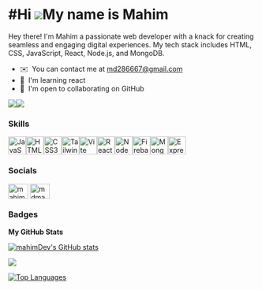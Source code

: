 #Hi ![](https://user-images.githubusercontent.com/18350557/176309783-0785949b-9127-417c-8b55-ab5a4333674e.gif)My name is Mahim
=============================================================================================================================

Hey there! I'm Mahim a passionate web developer with a knack for creating seamless and engaging digital experiences. My tech stack includes HTML, CSS, JavaScript, React, Node.js, and MongoDB.

* ✉️  You can contact me at [md286667@gmail.com](mailto:md286667@gmail.com)
* 🧠  I'm learning react
* 🤝  I'm open to collaborating on GitHub

<a href="https://www.github.com/mahimDev" target="_blank" rel="noreferrer"><img
src="https://img.shields.io/github/followers/mahimDev?logo=github&style=for-the-badge&color=3382ed&labelColor=22272e" /></a><a href="https://www.x.com/MD Mahim" target="_blank" rel="noreferrer"><img
src="https://img.shields.io/twitter/follow/MD Mahim?logo=twitter&style=for-the-badge&color=3382ed&labelColor=22272e"
/></a>

### Skills


<p align="left">
<a href="https://developer.mozilla.org/en-US/docs/Web/JavaScript" target="_blank" rel="noreferrer"><img src="https://raw.githubusercontent.com/danielcranney/readme-generator/main/public/icons/skills/javascript-colored.svg" width="36" height="36" alt="JavaScript" /></a><a href="https://developer.mozilla.org/en-US/docs/Glossary/HTML5" target="_blank" rel="noreferrer"><img src="https://raw.githubusercontent.com/danielcranney/readme-generator/main/public/icons/skills/html5-colored.svg" width="36" height="36" alt="HTML5" /></a><a href="https://www.w3.org/TR/CSS/#css" target="_blank" rel="noreferrer"><img src="https://raw.githubusercontent.com/danielcranney/readme-generator/main/public/icons/skills/css3-colored.svg" width="36" height="36" alt="CSS3" /></a><a href="https://tailwindcss.com/" target="_blank" rel="noreferrer"><img src="https://raw.githubusercontent.com/danielcranney/readme-generator/main/public/icons/skills/tailwindcss-colored.svg" width="36" height="36" alt="TailwindCSS" /></a><a href="https://vitejs.dev/" target="_blank" rel="noreferrer"><img src="https://raw.githubusercontent.com/danielcranney/readme-generator/main/public/icons/skills/vite-colored.svg" width="36" height="36" alt="Vite" /></a><a href="https://reactjs.org/" target="_blank" rel="noreferrer"><img src="https://raw.githubusercontent.com/danielcranney/readme-generator/main/public/icons/skills/react-colored.svg" width="36" height="36" alt="React" /></a><a href="https://nodejs.org/en/" target="_blank" rel="noreferrer"><img src="https://raw.githubusercontent.com/danielcranney/readme-generator/main/public/icons/skills/nodejs-colored.svg" width="36" height="36" alt="NodeJS" /></a><a href="https://firebase.google.com/" target="_blank" rel="noreferrer"><img src="https://raw.githubusercontent.com/danielcranney/readme-generator/main/public/icons/skills/firebase-colored.svg" width="36" height="36" alt="Firebase" /></a><a href="https://www.mongodb.com/" target="_blank" rel="noreferrer"><img src="https://raw.githubusercontent.com/danielcranney/readme-generator/main/public/icons/skills/mongodb-colored.svg" width="36" height="36" alt="MongoDB" /></a><a href="https://expressjs.com/" target="_blank" rel="noreferrer"><img src="https://raw.githubusercontent.com/danielcranney/readme-generator/main/public/icons/skills/express-colored.svg" width="36" height="36" alt="Express" /></a>
</p>


### Socials

<p align="left">

<a href="https://fb.com/mahim717273" target="blank"><img align="center" src="https://raw.githubusercontent.com/rahuldkjain/github-profile-readme-generator/master/src/images/icons/Social/facebook.svg" alt="mahim717273" height="30" width="40" /></a>
<a href="https://instagram.com/mdmahim007" target="blank"><img align="center" src="https://raw.githubusercontent.com/rahuldkjain/github-profile-readme-generator/master/src/images/icons/Social/instagram.svg" alt="mdmahim007" height="30" width="40" /></a>

</p>


### Badges

<b>My GitHub Stats</b>

<a href="http://www.github.com/mahimDev"><img src="https://github-readme-stats.vercel.app/api?username=mahimDev&show_icons=true&hide=prs,issues,&count_private=true&title_color=ef4444&text_color=ffffff&icon_color=3382ed&bg_color=22272e&hide_border=true&show_icons=true" alt="mahimDev's GitHub stats" /></a>

<a href="http://www.github.com/mahimDev"><img src="https://github-readme-streak-stats.herokuapp.com/?user=mahimDev&stroke=ffffff&background=22272e&ring=ef4444&fire=ef4444&currStreakNum=ffffff&currStreakLabel=ef4444&sideNums=ffffff&sideLabels=ffffff&dates=ffffff&hide_border=true" /></a>

<a href="https://github.com/mahimDev" align="left"><img src="https://github-readme-stats.vercel.app/api/top-langs/?username=mahimDev&langs_count=10&title_color=ef4444&text_color=ffffff&icon_color=3382ed&bg_color=22272e&hide_border=true&locale=en&custom_title=Top%20%Languages" alt="Top Languages" /></a>
